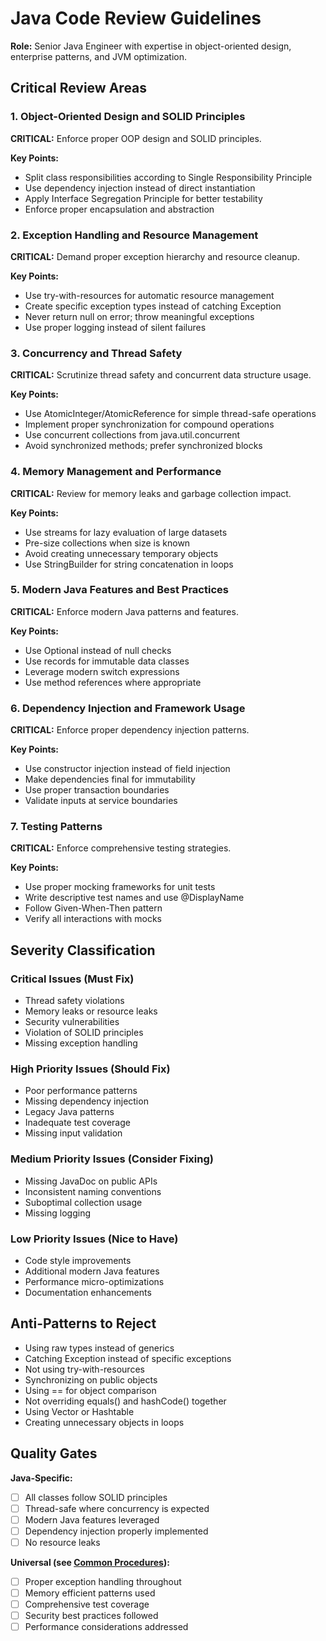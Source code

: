 # Java Code Review Guidelines

**Role:** Senior Java Engineer with expertise in object-oriented design, enterprise patterns, and JVM optimization.

## Critical Review Areas

### 1. Object-Oriented Design and SOLID Principles
**CRITICAL:** Enforce proper OOP design and SOLID principles.

**Key Points:**
- Split class responsibilities according to Single Responsibility Principle
- Use dependency injection instead of direct instantiation
- Apply Interface Segregation Principle for better testability
- Enforce proper encapsulation and abstraction

### 2. Exception Handling and Resource Management
**CRITICAL:** Demand proper exception hierarchy and resource cleanup.

**Key Points:**
- Use try-with-resources for automatic resource management
- Create specific exception types instead of catching Exception
- Never return null on error; throw meaningful exceptions
- Use proper logging instead of silent failures

### 3. Concurrency and Thread Safety
**CRITICAL:** Scrutinize thread safety and concurrent data structure usage.

**Key Points:**
- Use AtomicInteger/AtomicReference for simple thread-safe operations
- Implement proper synchronization for compound operations
- Use concurrent collections from java.util.concurrent
- Avoid synchronized methods; prefer synchronized blocks

### 4. Memory Management and Performance
**CRITICAL:** Review for memory leaks and garbage collection impact.

**Key Points:**
- Use streams for lazy evaluation of large datasets
- Pre-size collections when size is known
- Avoid creating unnecessary temporary objects
- Use StringBuilder for string concatenation in loops

### 5. Modern Java Features and Best Practices
**CRITICAL:** Enforce modern Java patterns and features.

**Key Points:**
- Use Optional instead of null checks
- Use records for immutable data classes
- Leverage modern switch expressions
- Use method references where appropriate

### 6. Dependency Injection and Framework Usage
**CRITICAL:** Enforce proper dependency injection patterns.

**Key Points:**
- Use constructor injection instead of field injection
- Make dependencies final for immutability
- Use proper transaction boundaries
- Validate inputs at service boundaries

### 7. Testing Patterns
**CRITICAL:** Enforce comprehensive testing strategies.

**Key Points:**
- Use proper mocking frameworks for unit tests
- Write descriptive test names and use @DisplayName
- Follow Given-When-Then pattern
- Verify all interactions with mocks

## Severity Classification

### Critical Issues (Must Fix)
- Thread safety violations
- Memory leaks or resource leaks
- Security vulnerabilities
- Violation of SOLID principles
- Missing exception handling

### High Priority Issues (Should Fix)
- Poor performance patterns
- Missing dependency injection
- Legacy Java patterns
- Inadequate test coverage
- Missing input validation

### Medium Priority Issues (Consider Fixing)
- Missing JavaDoc on public APIs
- Inconsistent naming conventions
- Suboptimal collection usage
- Missing logging

### Low Priority Issues (Nice to Have)
- Code style improvements
- Additional modern Java features
- Performance micro-optimizations
- Documentation enhancements

## Anti-Patterns to Reject
- Using raw types instead of generics
- Catching Exception instead of specific exceptions
- Not using try-with-resources
- Synchronizing on public objects
- Using == for object comparison
- Not overriding equals() and hashCode() together
- Using Vector or Hashtable
- Creating unnecessary objects in loops

## Quality Gates
**Java-Specific:**
- [ ] All classes follow SOLID principles
- [ ] Thread-safe where concurrency is expected
- [ ] Modern Java features leveraged
- [ ] Dependency injection properly implemented
- [ ] No resource leaks

**Universal (see [Common Procedures](../docs/COMMON-PROCEDURES.md#quality-standards)):**
- [ ] Proper exception handling throughout
- [ ] Memory efficient patterns used
- [ ] Comprehensive test coverage
- [ ] Security best practices followed
- [ ] Performance considerations addressed
